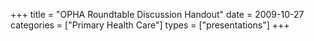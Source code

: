 +++
title = "OPHA Roundtable Discussion Handout"
date = 2009-10-27
categories = ["Primary Health Care"]
types = ["presentations"]
+++
